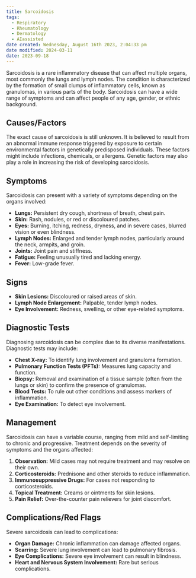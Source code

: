 ```yaml
---
title: Sarcoidosis
tags:
  - Respiratory
  - Rheumatology
  - Dermatology
  - AIassisted
date created: Wednesday, August 16th 2023, 2:04:33 pm
date modified: 2024-03-11
date: 2023-09-18
---
```

Sarcoidosis is a rare inflammatory disease that can affect multiple organs, most commonly the lungs and lymph nodes. The condition is characterized by the formation of small clumps of inflammatory cells, known as granulomas, in various parts of the body. Sarcoidosis can have a wide range of symptoms and can affect people of any age, gender, or ethnic background.

## Causes/Factors

The exact cause of sarcoidosis is still unknown. It is believed to result from an abnormal immune response triggered by exposure to certain environmental factors in genetically predisposed individuals. These factors might include infections, chemicals, or allergens. Genetic factors may also play a role in increasing the risk of developing sarcoidosis.

## Symptoms

Sarcoidosis can present with a variety of symptoms depending on the organs involved:

- **Lungs:** Persistent dry cough, shortness of breath, chest pain.
- **Skin:** Rash, nodules, or red or discoloured patches.
- **Eyes:** Burning, itching, redness, dryness, and in severe cases, blurred vision or even blindness.
- **Lymph Nodes:** Enlarged and tender lymph nodes, particularly around the neck, armpits, and groin.
- **Joints:** Joint pain and stiffness.
- **Fatigue:** Feeling unusually tired and lacking energy.
- **Fever:** Low-grade fever.

## Signs

- **Skin Lesions:** Discoloured or raised areas of skin.
- **Lymph Node Enlargement:** Palpable, tender lymph nodes.
- **Eye Involvement:** Redness, swelling, or other eye-related symptoms.

## Diagnostic Tests

Diagnosing sarcoidosis can be complex due to its diverse manifestations. Diagnostic tests may include:

- **Chest X-ray:** To identify lung involvement and granuloma formation.
- **Pulmonary Function Tests (PFTs):** Measures lung capacity and function.
- **Biopsy:** Removal and examination of a tissue sample (often from the lungs or skin) to confirm the presence of granulomas.
- **Blood Tests:** To rule out other conditions and assess markers of inflammation.
- **Eye Examination:** To detect eye involvement.

## Management

Sarcoidosis can have a variable course, ranging from mild and self-limiting to chronic and progressive. Treatment depends on the severity of symptoms and the organs affected:

1. **Observation:** Mild cases may not require treatment and may resolve on their own.
2. **Corticosteroids:** Prednisone and other steroids to reduce inflammation.
3. **Immunosuppressive Drugs:** For cases not responding to corticosteroids.
4. **Topical Treatment:** Creams or ointments for skin lesions.
5. **Pain Relief:** Over-the-counter pain relievers for joint discomfort.

## Complications/Red Flags

Severe sarcoidosis can lead to complications:

- **Organ Damage:** Chronic inflammation can damage affected organs.
- **Scarring:** Severe lung involvement can lead to pulmonary fibrosis.
- **Eye Complications:** Severe eye involvement can result in blindness.
- **Heart and Nervous System Involvement:** Rare but serious complications.